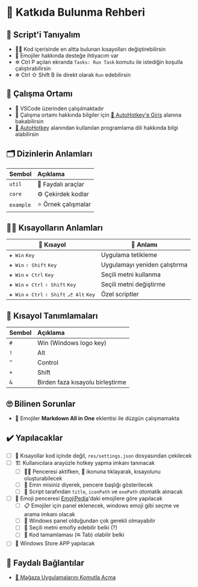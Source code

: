 # 💖 Katkıda Bulunma Rehberi

## 🔰 Script'i Tanıyalım

* 👨‍🔧 Kod içerisinde en altta bulunan kısayolları değiştirebilirsin
* 🤝 Emojiler hakkında desteğe ihtiyacım var
* ✲ Ctrl P açılan ekranda `Tasks: Run Task` komutu ile istediğin koşulla çalıştırabilirsin
* ✲ Ctrl ⇧ Shift B ile direkt olarak `Run` edebilirsin

## 💒 Çalışma Ortamı

* 🌃 VSCode üzerinden çalışılmaktadır
* 🔸 Çalışma ortamı hakkında bilgiler için [🔰 AutoHotkey'e Giriş](https://windows.yemreak.com/autohotkey/giris) alanına bakabilirsin
* [💫 AutoHotkey](https://windows.yemreak.com/autohotkey) alanından kullanılan programlama dili hakkında bilgi alabilirsin

## 🗂️ Dizinlerin Anlamları

| Sembol | Açıklama |
| :--- | :--- |
| `util` | 🧰 Faydalı araçlar |
| `core` | ⚙️ Çekirdek kodlar |
| `example` | ⭐ Örnek çalışmalar |

## 💁‍♂️ Kısayolların Anlamları

| 💞 Kısayol | 📝 Anlamı |
| -  |  - |
| <kbd>❖ Win</kbd> <kbd>Key</kbd> | Uygulama tetikleme |
| <kbd>❖ Win</kbd> <kbd>⇧ Shift</kbd> <kbd>Key</kbd> | Uygulamayı yeniden çalıştırma |
| <kbd>❖ Win</kbd> <kbd>✲ Ctrl</kbd> <kbd>Key</kbd> | Seçili metni kullanma |
| <kbd>❖ Win</kbd> <kbd>✲ Ctrl</kbd> <kbd>⇧ Shift</kbd> <kbd>Key</kbd> | Seçili metni değiştirme |
| <kbd>❖ Win</kbd> <kbd>✲ Ctrl</kbd> <kbd>⇧ Shift</kbd> <kbd>⎇ Alt</kbd> <kbd>Key</kbd> | Özel scriptler 


## 🍍 Kısayol Tanımlamaları

| Sembol | Açıklama |
| :--- | :--- |
| `#` | Win \(Windows logo key\) |
| `!` | Alt |
| `^` | Control |
| `+` | Shift |
| `&` | Birden faza kısayolu birleştirme |

## 🙄 Bilinen Sorunlar

* 🐛 Emojiler **Markdown All in One** eklentisi ile düzgün çalışmamakta

## ✔️ Yapılacaklar

* [ ] 📃 Kısayollar kod içinde değil, `res/settings.json` dosyasından çekilecek
* [ ] 🏗️ Kullanıcılara arayüzle hotkey yapma imkanı tanınacak
  * [ ] 👷‍♂️ Penceresi aktifken, 🌱 ikonuna tıklayarak, kısayolunu oluşturabilecek
  * [ ] 💬 Emin misiniz diyerek, pencere başlığı gösterilecek
  * [ ] 💞 Script tarafından `title`, `iconPath` ve `exePath` otomatik alınacak
* [ ] 💖 Emoji penceresi [EmojiPedia](https://emojipedia.org/)'daki emojilere göre yapılacak
  * [ ] 📋 Emojiler için panel eklenecek, windows emoji gibi seçme ve arama imkanı olacak
  * [ ] 🤔 Windows panel olduğundan çok gerekli olmayabilir
  * [ ] 💭 Seçili metni emofiy edebilir belki \(?\)
  * [ ] 🤖 Kod tamamlaması \(⭾ Tab\) olabilir belki
* [ ] 👜 Windows Store APP yapılacak

## 🔗 Faydalı Bağlantılar

* [👜 Mağaza Uygulamalarını Komutla Açma](https://windows.yemreak.com/gelistirici-notlarim/magaza-uygulamlarini-komutla-acma)

